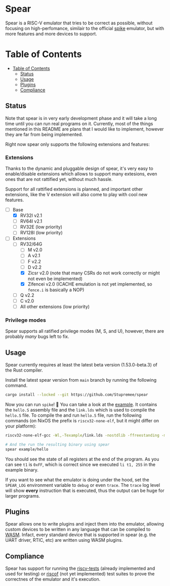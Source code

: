 # Spear

Spear is a RISC-V emulator that tries to be correct as possible, without focusing on
high-perfomance, similair to the official [spike] emulator, but with more features
and more devices to support.

# Table of Contents

- [Table of Contents](#table-of-contents)
    * [Status](#status)
    * [Usage](#usage)
    * [Plugins](#plugins)
    * [Compliance](#compliance)

## Status

Note that spear is in very early development phase and it will take a long time until you
can run real programs on it. Currently, most of the things mentioned in this README are plans
that I would like to implement, however they are far from being implemented.

Right now spear only supports the following extensions and features:

### Extensions

Thanks to the dynamic and pluggable design of spear, it's very easy to enable/disable
extensions which allows to support many extesions, even ones that are not rattified yet, without
much hassle.

Support for all rattified extensions is planned, and important other extensions, like the V
extension will also come to play with cool new features.

- [ ] Base
  - [x] RV32I v2.1
  - [ ] RV64I v2.1
  - [ ] RV32E (low priority)
  - [ ] RV128I (low priority)
- [ ] Extensions
  - [ ] RV32/64G
    - [ ] M v2.0
    - [ ] A v2.1
    - [ ] F v2.2
    - [ ] D v2.2
    - [x] Zicsr v2.0 (note that many CSRs do not work correctly or might not even be implemented)
    - [x] Zifencei v2.0 (ICACHE emulation is not yet implemented, so `fence.i` is basically a NOP)
  - [ ] Q v2.2
  - [ ] C v2.0
  - [ ] All other extensions (low priority)

### Privilege modes

Spear supports all ratified privilege modes (M, S, and U), however, there are probably *many* bugs
left to fix.

## Usage

Spear currently requires at least the latest beta version (1.53.0-beta.3) of the Rust compiler.

Install the latest spear version from `main` branch by running the following command.
```sh
cargo install --locked --git https://github.com/Stupremee/spear
```

Now you can run `spike`! :tada:
You can take a look at the [example](https://github.com/Stupremee/spear/tree/main/example).
It contains the `hello.S` assembly file and the `link.lds` which is used to compile the `hello.S`
file. To compile the and run `hello.S` file, run the following commands (on NixOS the prefix is `riscv32-none-elf`,
but it might differ on your platform):

```sh
riscv32-none-elf-gcc -Wl,-Texample/link.lds -nostdlib -ffreestanding -mabi=ilp32 -march=rv32i example/hello.S -o example/hello

# And the run the resulting binary using spear
spear example/hello
```

You should see the state of all registers at the end of the program. As you can see `t1` is `0xFF`,
which is correct since we executed `li t1, 255` in the example binary.

If you want to see what the emulator is doing under the hood, set the `SPEAR_LOG` environment
variable to `debug` or even `trace`. The `trace` log level will show **every** instruction
that is executed, thus the output can be huge for larger programs.

## Plugins

Spear allows one to write plugins and inject them into the emulator, allowing custom devices to be
written in any language that can be compiled to [WASM]. Infact, every standard device that is
supported in spear (e.g. the UART driver, RTIC, etc) are written using WASM plugins.

## Compliance

Spear has support for running the [riscv-tests] (already implemented and used for testing)
or [riscof] (not yet implemented) test suites to prove the correctnes of the emulator and it's execution.


[spike]: https://github.com/riscv/riscv-isa-sim
[WASM]: https://webassembly.org/
[riscv-tests]: https://github.com/riscv/riscv-tests
[riscof]: https://gitlab.com/incoresemi/riscof/
